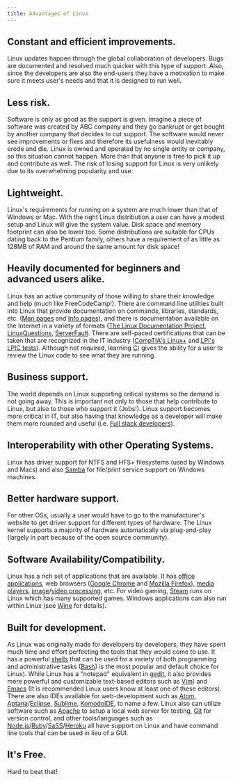 ```yaml
---
title: Advantages of Linux
---
```

## Constant and efficient improvements.

Linux updates happen through the global collaboration of developers. Bugs are documented and resolved much quicker with this type of support. Also, since the developers are also the end-users they have a motivation to make sure it meets user's needs and that it is designed to run well.

## Less risk.

Software is only as good as the support is given. Imagine a piece of software was created by ABC company and they go bankrupt or get bought by another company that decides to cut support. The software would never see improvements or fixes and therefore its usefulness would inevitably erode and die. Linux is owned and operated by no single entity or company, so this situation cannot happen. More than that anyone is free to pick it up and contribute as well. The risk of losing support for Linux is very unlikely due to its overwhelming popularity and use.

## Lightweight.

Linux's requirements for running on a system are much lower than that of Windows or Mac. With the right Linux distribution a user can have a modest setup and Linux will give the system value. Disk space and memory footprint can also be lower too. Some distributions are suitable for CPUs dating back to the Pentium family, others have a requirement of as little as 128MB of RAM and around the same amount for disk space!

## Heavily documented for beginners and advanced users alike.

Linux has an active community of those willing to share their knowledge and help (much like FreeCodeCamp!). There are command line utilities built into Linux that provide documentation on commands, libraries, standards, etc. (<a href='https://en.wikipedia.org/wiki/Man_page' target='_blank' rel='nofollow'>Man pages</a> and <a href='https://en.wikipedia.org/wiki/Info_(Unix' target='_blank' rel='nofollow'>Info pages</a>), and there is documentation available on the Internet in a variety of formats (<a href='http://www.tldp.org/' target='_blank' rel='nofollow'>The Linux Documentation Project</a>, <a href='http://www.linuxquestions.org/' target='_blank' rel='nofollow'>LinuxQuestions</a>, <a href='http://serverfault.com/' target='_blank' rel='nofollow'>ServerFault</a>. There are self-paced certifications that can be taken that are recognized in the IT industry (<a href='https://certification.comptia.org/certifications/linux' target='_blank' rel='nofollow'>CompTIA's Linux+</a> and <a href='https://www.lpi.org' target='_blank' rel='nofollow'>LPI's LPIC tests</a>). Although not required, learning <a href='https://en.wikipedia.org/wiki/C_(programming_language' target='_blank' rel='nofollow'>C</a>) gives the ability for a user to review the Linux code to see what they are running.

## Business support.

The world depends on Linux supporting critical systems so the demand is not going away. This is important not only to those that help contribute to Linux, but also to those who support it (Jobs!). Linux support becomes more critical in IT, but also having that knowledge as a developer will make them more rounded and useful (i.e. <a href='https://medium.com/chris-messina/the-full-stack-employee-ed0db089f0a1#.ubttrv255' target='_blank' rel='nofollow'>Full stack developers</a>).

## Interoperability with other Operating Systems.

Linux has driver support for NTFS and HFS+ filesystems (used by Windows and Macs) and also <a href='https://www.samba.org/' target='_blank' rel='nofollow'>Samba</a> for file/print service support on Windows machines.

## Better hardware support.

For other OSs, usually a user would have to go to the manufacturer's website to get driver support for different types of hardware. The Linux kernel supports a majority of hardware automatically via plug-and-play (largely in part because of the open source community).

## Software Availability/Compatibility.

Linux has a rich set of applications that are available. It has <a href='https://www.libreoffice.org/discover/libreoffice/' target='_blank' rel='nofollow'>office applications</a>, web browsers (<a href='https://www.google.com/chrome/browser/desktop/' target='_blank' rel='nofollow'>Google Chrome</a> and <a href='https://www.mozilla.org/en-US/firefox/new/' target='_blank' rel='nofollow'>Mozilla Firefox</a>), <a href='http://www.videolan.org/vlc/' target='_blank' rel='nofollow'>media players</a>, <a href='https://www.gimp.org/' target='_blank' rel='nofollow'>image</a>/<a href='http://www.openshot.org/' target='_blank' rel='nofollow'>video processing</a>, etc. For video gaming, <a href='http://store.steampowered.com/about/' target='_blank' rel='nofollow'>Steam</a> runs on Linux which has many supported games. Windows applications can also run within Linux (see <a href='https://www.winehq.org/' target='_blank' rel='nofollow'>Wine</a> for details).

## Built for development.

As Linux was originally made for developers by developers, they have spent much time and effort perfecting the tools that they would come to use. It has a powerful <a href='https://en.wikipedia.org/wiki/Unix_shell' target='_blank' rel='nofollow'>shells</a> that can be used for a variety of both programming and administrative tasks (<a href='https://en.wikipedia.org/wiki/Bash_(Unix_shell' target='_blank' rel='nofollow'>Bash</a>) is the most popular and default choice for Linux). While Linux has a "notepad" equivalent in <a href='https://en.wikipedia.org/wiki/Gedit' target='_blank' rel='nofollow'>gedit</a>, it also provides more powerful and customizable text-based editors such as <a href='https://en.wikipedia.org/wiki/Vim_(text_editor' target='_blank' rel='nofollow'>Vim</a>) and <a href='https://en.wikipedia.org/wiki/Emacs' target='_blank' rel='nofollow'>Emacs</a> (It is recommended Linux users know at least one of these editors). There are also IDEs available for web-development such as <a href='https://atom.io/' target='_blank' rel='nofollow'>Atom</a>, <a href='http://www.aptana.com/' target='_blank' rel='nofollow'>Aptana</a>/<a href='https://eclipse.org/' target='_blank' rel='nofollow'>Eclipse</a>, <a href='https://www.sublimetext.com/' target='_blank' rel='nofollow'>Sublime</a>, <a href='http://komodoide.com/' target='_blank' rel='nofollow'>KomodoIDE</a>, to name a few. Linux also can utilize software such as <a href='https://httpd.apache.org/' target='_blank' rel='nofollow'>Apache</a> to setup a local web server for testing, <a href='https://git-scm.com/' target='_blank' rel='nofollow'>Git</a> for version control, and other tools/languages such as <a href='https://nodejs.org/en/' target='_blank' rel='nofollow'>Node.js</a>/<a href='https://www.ruby-lang.org/en/' target='_blank' rel='nofollow'>Ruby</a>/<a href='http://sass-lang.com/' target='_blank' rel='nofollow'>SaSS</a>/<a href='https://www.heroku.com/' target='_blank' rel='nofollow'>Heroku</a> all have support on Linux and have command line tools that can be used in lieu of a GUI.

## It's Free.

Hard to beat that!